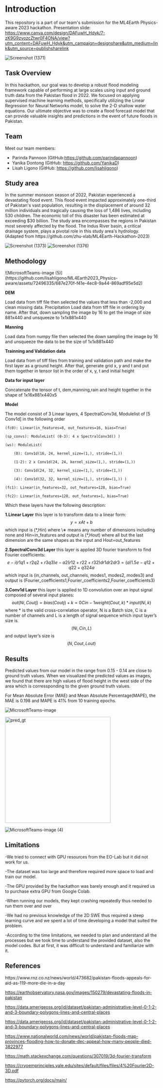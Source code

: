 # Introduction
This repository is a part of our team's submission for the ML4Earth Physics-aware 2023 hackathon.
Presentation slide: https://www.canva.com/design/DAFuwH_Hdyk/7-zK9G9zyozcZtwr0F4ONA/view?utm_content=DAFuwH_Hdyk&utm_campaign=designshare&utm_medium=link&utm_source=publishsharelink

![Screenshot (1371)](https://github.com/lisahligono/ML4Earth2023_Physics-aware/assets/72496335/1498bcb5-ab11-4bfe-a924-45462363b670)


## Task Overview

In this hackathon, our goal was to develop a robust flood modeling framework capable of performing at large scales using input and ground truth data from the Pakistan flood in 2022. We focused on applying supervised machine learning methods, specifically utilizing the Linear Regression for Neural Networks model, to solve the 2-D shallow water equations. Our ultimate objective was to create a flood forecast model that can provide valuable insights and predictions in the event of future floods in Pakistan.

## Team

Meet our team members:

- Parinda Pannoon (GitHub:https://github.com/parindapannoon)
- Yanika Dontong (GitHub: https://github.com/YanikaD)
- Lisah Ligono (GitHub: https://github.com/lisahligono)

<h2>Study area</h2>
In the summer monsoon season of 2022, Pakistan experienced a devastating flood event. This flood event impacted approximately one-third of Pakistan's vast population, resulting in the displacement of around 32 million individuals and tragically causing the loss of 1,486 lives, including 530 children. The economic toll of this disaster has been estimated at exceeding $30 billion. The study area encompasses the regions in Pakistan most severely affected by the flood. The Indus River basin, a critical drainage system, plays a pivotal role in this study area's hydrology. (Adapted from https://github.com/zhu-xlab/ML4Earth-Hackathon-2023)


![Screenshot (1373)](https://github.com/lisahligono/ML4Earth2023_Physics-aware/assets/72496335/4e26d4ec-064e-4e91-a788-1f9b1b0c764e)
![Screenshot (1376)](https://github.com/lisahligono/ML4Earth2023_Physics-aware/assets/119694198/04be81ff-75a4-4fb8-9f8b-f5d9880b1f15)


<h2>Methodology</h2>
![MicrosoftTeams-image (5)](https://github.com/lisahligono/ML4Earth2023_Physics-aware/assets/72496335/687e270f-f41e-4ec8-9a44-869adf95e5d2)


**DEM**

Load data from tiff file then selected the values that less than -2,000 and clean missing data.
Precipitation
Load data from tiff file in ordering by name. After that, down sampling the image by 16 to get the image of size 881x440 and unsqueeze to 1x1x881x440

**Manning**

Load data from numpy file then selected the down sampling the image by 16 and unsqueeze the data to be the size of 1x1x881x440

**Trainning and Validation data**

Load data from of tiff files from training and validation path and make the first layer as a ground height. After that, generate grid x, y and t and put them together in tensor list in the order of x, y, t and initial height

**Data for input layer**

Concatenate the tensor of t, dem,manning,rain and height together in the shape of 1x16x881x440x5 


**Model**

The model consist of 3 Linear layers, 4 SpectralConv3d, Modulelist of [5 Conv1d] in the following order

```
(fc0): Linear(in_features=8, out_features=16, bias=True) 

(sp_convs): ModuleList( (0-3): 4 x SpectralConv3d() ) 

(ws): ModuleList( 

	(0): Conv1d(16, 24, kernel_size=(1,), stride=(1,)) 

	(1-2): 2 x Conv1d(24, 24, kernel_size=(1,), stride=(1,)) 

	(3): Conv1d(24, 32, kernel_size=(1,), stride=(1,)) 

	(4): Conv1d(32, 32, kernel_size=(1,), stride=(1,)) ) 

(fc1): Linear(in_features=32, out_features=128, bias=True) 

(fc2): Linear(in_features=128, out_features=1, bias=True)
```

Which these layers have the following description:

**1.Linear Layer**
this layer is to transform data to a linear form: $$y=xAt+b$$
which input is 
(\*,Hin) where  \∗ means any number of dimensions including none and Hin=in_features
and output is
(\*,Hout) where  all but the last dimension are the same shapes as the input and Hout=out_features

**2.SpectralConv3d Layer**
	this layer is applied 3D fourier transform to find Fourier coefficients:
   $$e-i(r1q1+r2q2+r3q3)e-a2(r12+r22+r32)dr1dr2dr3= (a)1.5e-q12+q22+q324a$$
which input is (in_channels, out_channels, modes1, modes2, modes3)
and output is (Fourier_coefficients1,Fourier_coefficients2,Fourier_coefficients3)
 
**3.Conv1d Layer**
	this layer is applied to 1D convolution over an input signal composed of several input planes:
   $$out(Ni ,Coutj) = bias(Coutj) + k=0Cin-1weight(Cout ,k)*input(Ni ,k)$$
where \* is the valid cross-correlation operator, N is a Batch size, C is a number of channels and
L is a length of signal sequence
which input layer’s size is $$(Ni,Cin,L)$$
and output layer’s size is $$(N,Cout ,Lout)$$


<h2>Results</h2>

Predicted values from our model in the range from 0.15 - 0.14 are close to ground truth values. When we visualized the predicted values as images, we found that there are high values of flood height in the west side of the area which is corressponding to the given ground truth values.

For Mean Absolute Error (MAE) and Mean Absolute Percentage(MAPE), the MAE is 0.198 and MAPE is 41% from 10 training epochs.

![MicrosoftTeams-image](https://github.com/lisahligono/ML4Earth2023_Physics-aware/assets/72496335/2b9c110e-51cd-415d-b41b-49b3bed3cfad)

<img width="348" alt="pred_gt" src="https://github.com/lisahligono/ML4Earth2023_Physics-aware/assets/72496335/d846960c-8103-4650-894f-b34c1f8221d8">


![MicrosoftTeams-image (4)](https://github.com/lisahligono/ML4Earth2023_Physics-aware/assets/72496335/04dc5d07-b03f-4ff5-92fd-649b06809fa6)

<h2>Limitations</h2>

-We tried to connect with GPU resources from the EO-Lab but it did not work for us.

-The dataset was too large and therefore required more space to load and train our model.

-The GPU provided by the hackathon was barely enough and it required us to purchase extra GPU from Google Colab.

-When running our models, they kept crashing repeatedly thus needed to run them over and over

-We had no previous knowledge of the 2D SWE thus required a steep learning curve and we spent a lot of time developing a model that suited the problem.

-According to the time limitations, we needed to plan and understand all the processes but we took time to understand the provided dataset, also the model codes. But at first, it was difficult to understand and familiarize with it.

<h2>References</h2>
https://www.rnz.co.nz/news/world/473682/pakistan-floods-appeals-for-aid-as-119-more-die-in-a-day

https://earthobservatory.nasa.gov/images/150279/devastating-floods-in-pakistan

https://data.amerigeoss.org/id/dataset/pakistan-administrative-level-0-1-2-and-3-boundary-polygons-lines-and-central-places

https://data.amerigeoss.org/id/dataset/pakistan-administrative-level-0-1-2-and-3-boundary-polygons-lines-and-central-places

https://www.nationalworld.com/news/world/pakistan-floods-map-provinces-flooding-how-to-donate-dec-appeal-how-many-people-died-3822977

https://math.stackexchange.com/questions/307019/3d-fourier-transform

https://cryoemprinciples.yale.edu/sites/default/files/files/4%20Fourier2D-3D.pdf

https://pytorch.org/docs/main/

